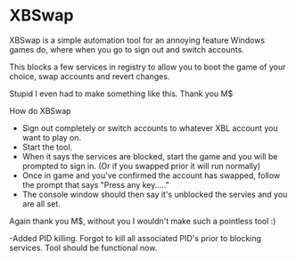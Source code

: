 # XBSwap

XBSwap is a simple automation tool for an annoying feature Windows games do, where when you go to sign out and switch accounts.

This blocks a few services in registry to allow you to boot the game of your choice, swap accounts and revert changes.

Stupid I even had to make something like this. Thank you M$


How do XBSwap

- Sign out completely or switch accounts to whatever XBL account you want to play on.
- Start the tool.
- When it says the services are blocked, start the game and you will be prompted to sign in. (Or if you swapped prior it will run normally)
- Once in game and you've confirmed the account has swapped, follow the prompt that says "Press any key....."
- The console window should then say it's unblocked the servies and you are all set.

Again thank you M$, without you I wouldn't make such a pointless tool :)


-Added PID killing. Forgot to kill all associated PID's prior to blocking services. Tool should be functional now.
